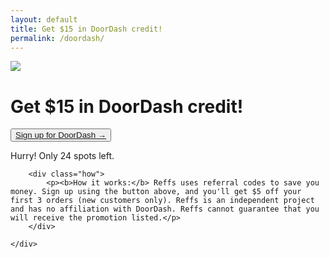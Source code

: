 ```yaml
---
layout: default
title: Get $15 in DoorDash credit!
permalink: /doordash/
---
```


<div class="row">
	<div class="col-xs-1 col-sm-1 col-md-4 col-lg-4"></div>
	<div class="col-xs-10 col-sm-10 col-md-4 col-lg-4">
		<div class="hero">
			<img class="logo_sq" src="{{ "/assets/logo_doordash.jpg" | relative_url }}">
			<h1>Get $15 in DoorDash credit!</h1>
			<button class="cta"><a href="https://drd.sh/XnBNGD/" target="_blank" rel="noopener">Sign up for DoorDash →</a></button>
			<p class="hurry">Hurry! Only 24 spots left.</p>
		</div>

		<div class="how">
			<p><b>How it works:</b> Reffs uses referral codes to save you money. Sign up using the button above, and you'll get $5 off your first 3 orders (new customers only). Reffs is an independent project and has no affiliation with DoorDash. Reffs cannot guarantee that you will receive the promotion listed.</p>
		</div>

	</div>
</div>





